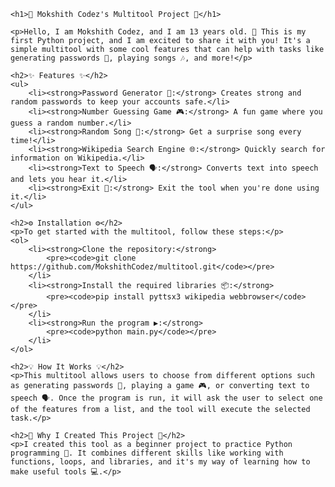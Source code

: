 <!DOCTYPE html>
<html lang="en">
<head>
    <meta charset="UTF-8">
    <meta name="viewport" content="width=device-width, initial-scale=1.0">
    <title>Mokshith Codez's Multitool Project</title>
</head>
<body>

    <h1>🌟 Mokshith Codez's Multitool Project 🌟</h1>

    <p>Hello, I am Mokshith Codez, and I am 13 years old. 🎉 This is my first Python project, and I am excited to share it with you! It's a simple multitool with some cool features that can help with tasks like generating passwords 🔑, playing songs 🎶, and more!</p>

    <h2>✨ Features ✨</h2>
    <ul>
        <li><strong>Password Generator 🔐:</strong> Creates strong and random passwords to keep your accounts safe.</li>
        <li><strong>Number Guessing Game 🎮:</strong> A fun game where you guess a random number.</li>
        <li><strong>Random Song 🎵:</strong> Get a surprise song every time!</li>
        <li><strong>Wikipedia Search Engine 🌐:</strong> Quickly search for information on Wikipedia.</li>
        <li><strong>Text to Speech 🗣️:</strong> Converts text into speech and lets you hear it.</li>
        <li><strong>Exit 🚪:</strong> Exit the tool when you're done using it.</li>
    </ul>

    <h2>⚙️ Installation ⚙️</h2>
    <p>To get started with the multitool, follow these steps:</p>
    <ol>
        <li><strong>Clone the repository:</strong>  
            <pre><code>git clone https://github.com/MokshithCodez/multitool.git</code></pre>
        </li>
        <li><strong>Install the required libraries 📦:</strong>  
            <pre><code>pip install pyttsx3 wikipedia webbrowser</code></pre>
        </li>
        <li><strong>Run the program ▶️:</strong>  
            <pre><code>python main.py</code></pre>
        </li>
    </ol>

    <h2>💡 How It Works 💡</h2>
    <p>This multitool allows users to choose from different options such as generating passwords 🔑, playing a game 🎮, or converting text to speech 🗣️. Once the program is run, it will ask the user to select one of the features from a list, and the tool will execute the selected task.</p>

    <h2>🚀 Why I Created This Project 🚀</h2>
    <p>I created this tool as a beginner project to practice Python programming 🐍. It combines different skills like working with functions, loops, and libraries, and it's my way of learning how to make useful tools 💻.</p>

</body>
</html>

